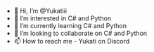 - 👋 Hi, I’m @Yukatiii
- 👀 I’m interested in C# and Python
- 🌱 I’m currently learning C# and Python
- 💞️ I’m looking to collaborate on C# and Python
- 📫 How to reach me - Yukati on Discord

<!---
Yukatiii/Yukatiii is a ✨ special ✨ repository because its `README.md` (this file) appears on your GitHub profile.
You can click the Preview link to take a look at your changes.
--->
